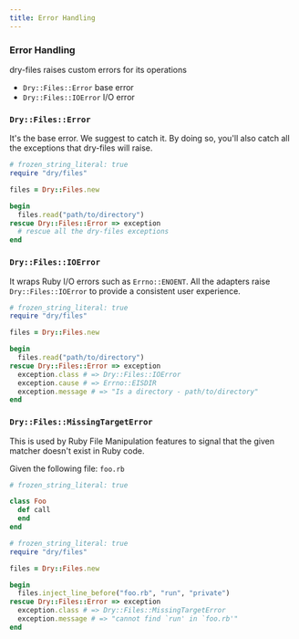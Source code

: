 ```yaml
---
title: Error Handling
---
```


### Error Handling

dry-files raises custom errors for its operations

- `Dry::Files::Error` base error
- `Dry::Files::IOError` I/O error

### `Dry::Files::Error`

It's the base error. We suggest to catch it.
By doing so, you'll also catch all the exceptions that dry-files will raise.

```ruby
# frozen_string_literal: true
require "dry/files"

files = Dry::Files.new

begin
  files.read("path/to/directory")
rescue Dry::Files::Error => exception
  # rescue all the dry-files exceptions
end
```

### `Dry::Files::IOError`

It wraps Ruby I/O errors such as `Errno::ENOENT`.
All the adapters raise `Dry::Files::IOError` to provide a consistent user experience.

```ruby
# frozen_string_literal: true
require "dry/files"

files = Dry::Files.new

begin
  files.read("path/to/directory")
rescue Dry::Files::Error => exception
  exception.class # => Dry::Files::IOError
  exception.cause # => Errno::EISDIR
  exception.message # => "Is a directory - path/to/directory"
end
```

### `Dry::Files::MissingTargetError`

This is used by Ruby File Manipulation features to signal that the given matcher doesn't exist in Ruby code.

Given the following file: `foo.rb`

```ruby
# frozen_string_literal: true

class Foo
  def call
  end
end
```

```ruby
# frozen_string_literal: true
require "dry/files"

files = Dry::Files.new

begin
  files.inject_line_before("foo.rb", "run", "private")
rescue Dry::Files::Error => exception
  exception.class # => Dry::Files::MissingTargetError
  exception.message # => "cannot find `run' in `foo.rb'"
end
```
